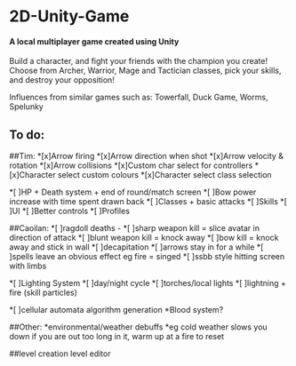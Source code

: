 2D-Unity-Game
=============
<h4>A local multiplayer game created using Unity</h4>

Build a character, and fight your friends with the champion you create!
Choose from Archer, Warrior, Mage and Tactician classes, pick your skills, and destroy your opposition!

Influences from similar games such as: Towerfall, Duck Game, Worms, Spelunky

To do:
------
##Tim:
*[x]Arrow firing
*[x]Arrow direction when shot
*[x]Arrow velocity & rotation
*[x]Arrow collisions
*[x]Custom char select for controllers
*[x]Character select custom colours
*[x]Character select class selection
 
*[ ]HP + Death system + end of round/match screen
*[ ]Bow power increase with time spent drawn back
*[ ]Classes + basic attacks
*[ ]Skills
*[ ]UI
*[ ]Better controls
*[ ]Profiles

##Caoilan:
*[ ]ragdoll deaths -
 *[ ]sharp weapon kill = slice avatar in direction of attack
 *[ ]blunt weapon kill = knock away
 *[ ]bow kill = knock away and stick in wall
 *[ ]decapitation
 *[ ]arrows stay in for a while
 *[ ]spells leave an obvious effect eg fire = singed
 *[ ]ssbb style hitting screen with limbs

*[ ]Lighting System
     *[ ]day/night cycle
     *[ ]torches/local lights
     *[ ]lightning + fire (skill particles)
	 
*[ ]cellular automata algorithm generation
*Blood system?


##Other:
*environmental/weather debuffs
 *eg cold weather slows you down if you are out too long in it, warm up at a fire to reset

##level creation
 level editor